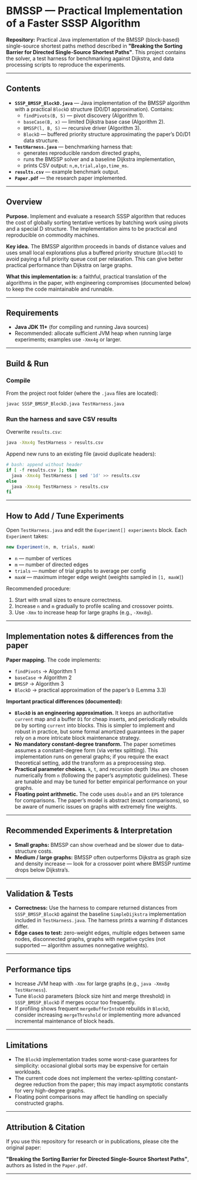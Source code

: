 # BMSSP — Practical Implementation of a Faster SSSP Algorithm

**Repository:** Practical Java implementation of the BMSSP (block-based) single-source shortest paths method described in **"Breaking the Sorting Barrier for Directed Single-Source Shortest Paths"**. This project contains the solver, a test harness for benchmarking against Dijkstra, and data processing scripts to reproduce the experiments.

---

## Contents

- **`SSSP_BMSSP_BlockD.java`** — Java implementation of the BMSSP algorithm with a practical `BlockD` structure (D0/D1 approximation). Contains:
  - `findPivots(B, S)` — pivot discovery (Algorithm 1).
  - `baseCase(B, x)` — limited Dijkstra base case (Algorithm 2).
  - `BMSSP(l, B, S)` — recursive driver (Algorithm 3).
  - `BlockD` — buffered priority structure approximating the paper’s D0/D1 data structure.
- **`TestHarness.java`** — benchmarking harness that:
  - generates reproducible random directed graphs,
  - runs the BMSSP solver and a baseline Dijkstra implementation,
  - prints CSV output: `n,m,trial,algo,time_ms`.
- **`results.csv`** — example benchmark output.
- **`Paper.pdf`** — the research paper implemented.

---

## Overview

**Purpose.** Implement and evaluate a research SSSP algorithm that reduces the cost of globally sorting tentative vertices by batching work using pivots and a special D structure. The implementation aims to be practical and reproducible on commodity machines.

**Key idea.** The BMSSP algorithm proceeds in bands of distance values and uses small local explorations plus a buffered priority structure (`BlockD`) to avoid paying a full priority queue cost per relaxation. This can give better practical performance than Dijkstra on large graphs.

**What this implementation is:** a faithful, practical translation of the algorithms in the paper, with engineering compromises (documented below) to keep the code maintainable and runnable.

---

## Requirements

- **Java JDK 11+** (for compiling and running Java sources)
- Recommended: allocate sufficient JVM heap when running large experiments; examples use `-Xmx4g` or larger.

---

## Build & Run

### Compile
From the project root folder (where the `.java` files are located):

```bash
javac SSSP_BMSSP_BlockD.java TestHarness.java
```

### Run the harness and save CSV results
Overwrite `results.csv`:

```bash
java -Xmx4g TestHarness > results.csv
```

Append new runs to an existing file (avoid duplicate headers):

```bash
# bash: append without header
if [ -f results.csv ]; then
  java -Xmx4g TestHarness | sed '1d' >> results.csv
else
  java -Xmx4g TestHarness > results.csv
fi
```

---


## How to Add / Tune Experiments

Open `TestHarness.java` and edit the `Experiment[] experiments` block. Each `Experiment` takes:

```java
new Experiment(n, m, trials, maxW)
```

- `n` — number of vertices
- `m` — number of directed edges
- `trials` — number of trial graphs to average per config
- `maxW` — maximum integer edge weight (weights sampled in `[1, maxW]`)

Recommended procedure:
1. Start with small sizes to ensure correctness.
2. Increase `n` and `m` gradually to profile scaling and crossover points.
3. Use `-Xmx` to increase heap for large graphs (e.g., `-Xmx8g`).

---

## Implementation notes & differences from the paper

**Paper mapping.** The code implements:
- `findPivots` → Algorithm 1
- `baseCase` → Algorithm 2
- `BMSSP` → Algorithm 3
- `BlockD` → practical approximation of the paper’s `D` (Lemma 3.3)

**Important practical differences (documented):**
- **`BlockD` is an engineering approximation.** It keeps an authoritative `current` map and a buffer `D1` for cheap inserts, and periodically rebuilds `D0` by sorting `current` into blocks. This is simpler to implement and robust in practice, but some formal amortized guarantees in the paper rely on a more intricate block maintenance strategy.
- **No mandatory constant-degree transform.** The paper sometimes assumes a constant-degree form (via vertex splitting). This implementation runs on general graphs; if you require the exact theoretical setting, add the transform as a preprocessing step.
- **Practical parameter choices.** `k`, `t`, and recursion depth `lMax` are chosen numerically from `n` (following the paper’s asymptotic guidelines). These are tunable and may be tuned for better empirical performance on your graphs.
- **Floating point arithmetic.** The code uses `double` and an `EPS` tolerance for comparisons. The paper’s model is abstract (exact comparisons), so be aware of numeric issues on graphs with extremely fine weights.

---

## Recommended Experiments & Interpretation

- **Small graphs:** BMSSP can show overhead and be slower due to data-structure costs.
- **Medium / large graphs:** BMSSP often outperforms Dijkstra as graph size and density increase — look for a crossover point where BMSSP runtime drops below Dijkstra’s.

---

## Validation & Tests

- **Correctness:** Use the harness to compare returned distances from `SSSP_BMSSP_BlockD` against the baseline `SimpleDijkstra` implementation included in `TestHarness.java`. The harness prints a warning if distances differ.
- **Edge cases to test:** zero-weight edges, multiple edges between same nodes, disconnected graphs, graphs with negative cycles (not supported — algorithm assumes nonnegative weights).

---

## Performance tips

- Increase JVM heap with `-Xmx` for large graphs (e.g., `java -Xmx8g TestHarness`).
- Tune `BlockD` parameters (block size hint and merge threshold) in `SSSP_BMSSP_BlockD` if merges occur too frequently.
- If profiling shows frequent `mergeBufferIntoD0` rebuilds in `BlockD`, consider increasing `mergeThreshold` or implementing more advanced incremental maintenance of block heads.

---

## Limitations

- The `BlockD` implementation trades some worst-case guarantees for simplicity: occasional global sorts may be expensive for certain workloads.
- The current code does not implement the vertex-splitting constant-degree reduction from the paper; this may impact asymptotic constants for very high-degree graphs.
- Floating point comparisons may affect tie handling on specially constructed graphs.

---

## Attribution & Citation

If you use this repository for research or in publications, please cite the original paper:

**"Breaking the Sorting Barrier for Directed Single-Source Shortest Paths"**, authors as listed in the `Paper.pdf`.

---

